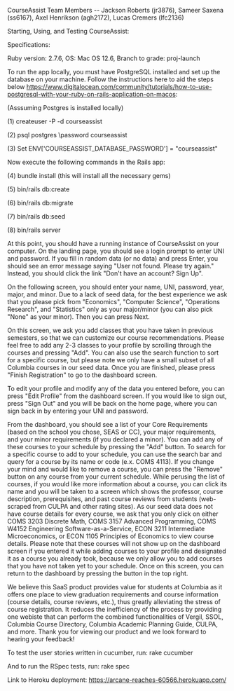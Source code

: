 CourseAssist Team Members -- Jackson Roberts (jr3876), Sameer Saxena (ss6167), Axel Henrikson (agh2172), Lucas Cremers (lfc2136)

Starting, Using, and Testing CourseAssist:

Specifications:

Ruby version: 2.7.6, OS: Mac OS 12.6, Branch to grade: proj-launch

To run the app locally, you must have PostgreSQL installed and set up the database on your machine. Follow the instructions here to aid the steps below https://www.digitalocean.com/community/tutorials/how-to-use-postgresql-with-your-ruby-on-rails-application-on-macos:

(Asssuming Postgres is installed locally)

(1) createuser -P -d courseassist

(2) psql postgres
    \password courseassist

(3) Set ENV['COURSEASSIST_DATABASE_PASSWORD'] = "courseassist"

Now execute the following commands in the Rails app:

(4) bundle install (this will install all the necessary gems)

(5) bin/rails db:create

(6) bin/rails db:migrate

(7) bin/rails db:seed

(8) bin/rails server

At this point, you should have a running instance of CourseAssist on your computer. On the landing page, you should see a login prompt to enter UNI and password. If you fill in random data (or no data) and press Enter, you should see an error message saying "User not found. Please try again." Instead, you should click the link "Don't have an account? Sign Up". 

On the following screen, you should enter your name, UNI, password, year, major, and minor. Due to a lack of seed data, for the best experience we ask that you please pick from "Economics", "Computer Science", "Operations Research", and "Statistics" only as your major/minor (you can also pick "None" as your minor). Then you can press Next. 

On this screen, we ask you add classes that you have taken in previous semesters, so that we can customize our course recommendations. Please feel free to add any 2-3 classes to your profile by scrolling through the courses and pressing "Add". You can also use the search function to sort for a specific course, but please note we only have a small subset of all Columbia courses in our seed data. Once you are finished, please press "Finish Registration" to go to the dashboard screen.

To edit your profile and modify any of the data you entered before, you can press "Edit Profile" from the dashboard screen. If you would like to sign out, press "Sign Out" and you will be back on the home page, where you can sign back in by entering your UNI and password. 

From the dashboard, you should see a list of your Core Requirements (based on the school you chose, SEAS or CC), your major requirements, and your minor requirements (if you declared a minor). You can add any of these courses to your schedule by pressing the "Add" button. To search for a specific course to add to your schedule, you can use the search bar and query for a course by its name or code (e.x. COMS 4113). If you change your mind and would like to remove a course, you can press the "Remove" button on any course from your current schedule. While perusing the list of courses, if you would like more information about a course, you can click its name and you will be taken to a screen which shows the professor, course description, prerequisites, and past course reviews from students (web-scraped from CULPA and other rating sites). As our seed data does not have course details for every course, we ask that you only click on either COMS 3203 Discrete Math, COMS 3157 Advanced Programming, COMS W4152 Engineering Software-as-a-Service, ECON 3211 Intermediate Microeconomics, or ECON 1105 Principles of Economics to view course details. Please note that these courses will not show up on the dashboard screen if you entered it while adding courses to your profile and designated it as a course you already took, because we only allow you to add courses that you have not taken yet to your schedule. Once on this screen, you can return to the dashboard by pressing the button in the top right. 

We believe this SaaS product provides value for students at Columbia as it offers one place to view graduation requirements and course information (course details, course reviews, etc.), thus greatly alleviating the stress of course registration. It reduces the inefficiency of the process by providing one webiste that can perform the combined functionalities of Vergil, SSOL, Columbia Course Directory, Columbia Academic Planning Guide, CULPA, and more. Thank you for viewing our product and we look forward to hearing your feedback!

To test the user stories written in cucumber, run: rake cucumber

And to run the RSpec tests, run: rake spec

Link to Heroku deployment: https://arcane-reaches-60566.herokuapp.com/